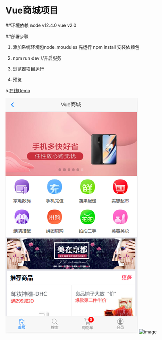 # Vue商城项目

##环境依赖
node v12.4.0
vue v2.0 


##部署步骤
1. 添加系统环境包node_moudules
    先运行 npm install 安装依赖包

2. npm run dev  //开启服务

3. 浏览器项目运行

4. 预览

  5.[在线Demo](http://gcloveyou1314.gz01.bdysite.com/vue-cms/index.html#/home)

![image](https://github.com/Bebe-gu/Vue-cms/blob/master/src/img/demoimges/1.png?raw=true)
![image](https://github.com/Bebe-gu/Vue-cms/blob/master/src/img/demoimges/demo.gif?raw=true)
